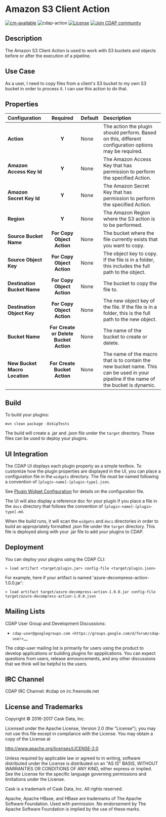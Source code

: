 # Amazon S3 Client Action

[![cm-available](https://cdap-users.herokuapp.com/assets/cm-available.svg)](https://docs.cask.co/cdap/current/en/integrations/cask-market.html)
![cdap-action](https://cdap-users.herokuapp.com/assets/cdap-action.svg)
[![License](https://img.shields.io/badge/License-Apache%202.0-blue.svg)](https://opensource.org/licenses/Apache-2.0)
[![Join CDAP community](https://cdap-users.herokuapp.com/badge.svg?t=wrangler)](https://cdap-users.herokuapp.com?t=1)

Description
-----------
The Amazon S3 Client Action is used to work with S3 buckets and objects before or after the execution of a pipeline.

Use Case
--------
As a user, I need to copy files from a client's S3 bucket to my own S3 bucket in order to process it. I can use this action to do that.

Properties
----------
| Configuration | Required | Default | Description |
| :------------ | :------: | :------ | :---------- |
| **Action** | **Y** | None | The action the plugin should perform. Based on this, different configuration options may be required. |
| **Amazon Access Key Id** | **Y** | None | The Amazon Access Key that has permission to perform the specified Action. |
| **Amazon Secret Key Id** | **Y** | None | The Amazon Secret Key that has permission to perform the specified Action. |
| **Region** | **Y** | None | The Amazon Region where the S3 action is to be performed. |
| **Source Bucket Name** | **For Copy Object Action** | None | The bucket where the file currently exists that you want to copy. |
| **Source Object Key** | **For Copy Object Action** | None | The object key to copy. If the file is in a folder, this includes the full path to the object. |
| **Destination Bucket Name** | **For Copy Object Action** | None | The bucket to copy the file to. |
| **Destination Object Key** | **For Copy Object Action** | None | The new object key of the file. If the file is in a folder, this is the full path to the new object. |
| **Bucket Name** | **For Create or Delete Bucket Action** | None | The name of the bucket to create or delete. |
| **New Bucket Macro Location** | **For Create Bucket Action** | None | The name of the macro that is to contain the new bucket name. This can be used in your pipeline if the name of the bucket is dynamic. |


Build
-----
To build your plugins:

    mvn clean package -DskipTests

The build will create a .jar and .json file under the ``target`` directory.
These files can be used to deploy your plugins.

UI Integration
--------------
The CDAP UI displays each plugin property as a simple textbox. To customize how the plugin properties
are displayed in the UI, you can place a configuration file in the ``widgets`` directory.
The file must be named following a convention of ``[plugin-name]-[plugin-type].json``.

See [Plugin Widget Configuration](http://docs.cdap.io/cdap/current/en/hydrator-manual/developing-plugins/packaging-plugins.html#plugin-widget-json)
for details on the configuration file.

The UI will also display a reference doc for your plugin if you place a file in the ``docs`` directory
that follows the convention of ``[plugin-name]-[plugin-type].md``.

When the build runs, it will scan the ``widgets`` and ``docs`` directories in order to build an appropriately
formatted .json file under the ``target`` directory. This file is deployed along with your .jar file to add your
plugins to CDAP.

Deployment
----------
You can deploy your plugins using the CDAP CLI:

    > load artifact <target/plugin.jar> config-file <target/plugin.json>

For example, here if your artifact is named 'azure-decompress-action-1.0.0.jar':

    > load artifact target/azure-decompress-action-1.0.0.jar config-file target/azure-decompress-action-1.0.0.json

## Mailing Lists

CDAP User Group and Development Discussions:

- `cdap-user@googlegroups.com <https://groups.google.com/d/forum/cdap-user>`__

The *cdap-user* mailing list is primarily for users using the product to develop
applications or building plugins for appplications. You can expect questions from 
users, release announcements, and any other discussions that we think will be helpful 
to the users.

## IRC Channel

CDAP IRC Channel: #cdap on irc.freenode.net


## License and Trademarks

Copyright © 2016-2017 Cask Data, Inc.

Licensed under the Apache License, Version 2.0 (the "License"); you may not use this file except
in compliance with the License. You may obtain a copy of the License at

http://www.apache.org/licenses/LICENSE-2.0

Unless required by applicable law or agreed to in writing, software distributed under the 
License is distributed on an "AS IS" BASIS, WITHOUT WARRANTIES OR CONDITIONS OF ANY KIND, 
either express or implied. See the License for the specific language governing permissions 
and limitations under the License.

Cask is a trademark of Cask Data, Inc. All rights reserved.

Apache, Apache HBase, and HBase are trademarks of The Apache Software Foundation. Used with
permission. No endorsement by The Apache Software Foundation is implied by the use of these marks.

